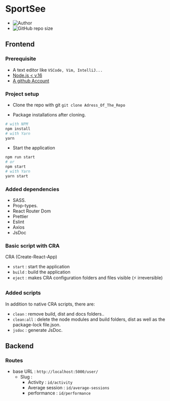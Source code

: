 # SportSee

- ![Author](<https://img.shields.io/badge/Author-Yan Coquoz-">)
- ![GitHub repo size](<https://img.shields.io/github/repo-size/Yan-Coquoz/SportSee>)  

## Frontend

### Prerequisite

- A text editor like `VSCode, Vim, IntelliJ...`
- [Node.js < v.16](https://nodejs.org/en/)
- [A github Account](https://github.com/)

### Project setup

- Clone the repo with git `git clone Adress_Of_The_Repo`

- Package installations after cloning.

```bash
# with NPM
npm install
# with Yarn
yarn
```

- Start the application

```bash
npm run start
# or
npm start
# with Yarn
yarn start
```

### Added dependencies

- SASS.
- Prop-types.
- React Router Dom
- Prettier
- Eslint
- Axios
- JsDoc

### Basic script with CRA

CRA (Create-React-App)

- `start` : start the application
- `build` : build the application
- `eject` : makes CRA configuration folders and files visible (⚡ irreversible)

### Added scripts

In addition to native CRA scripts, there are:

- `clean`     : remove build, dist and docs folders..
- `clean:all` : delete the node modules and build folders, dist as well as the package-lock file.json.
- `jsdoc`     : generate JsDoc.

## Backend

### Routes

- base URL : `http://localhost:5000/user/`
  - Slug :
    - Activity : `id/activity`
    - Average session : `id/average-sessions`
    - performance : `id/performance`

